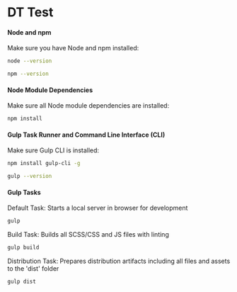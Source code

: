 # DT Test

#### Node and npm
Make sure you have Node and npm installed:

```sh
node --version
```
```sh
npm --version
```

#### Node Module Dependencies

Make sure all Node module dependencies are installed:
```sh
npm install
```

#### Gulp Task Runner and Command Line Interface (CLI)

Make sure Gulp CLI is installed:
```sh
npm install gulp-cli -g
```
```sh
gulp --version
```

#### Gulp Tasks

Default Task: Starts a local server in browser for development
```sh
gulp
```

Build Task: Builds all SCSS/CSS and JS files with linting
```sh
gulp build
```

Distribution Task: Prepares distribution artifacts including all files and assets to the 'dist' folder
```sh
gulp dist
```